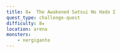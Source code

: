 ```yaml
---
title: 8★  The Awakened Satsui No Hado I
quest_type: challenge-quest
difficulty: 8★
location: arena
monsters:
    - nergigante
---
```


